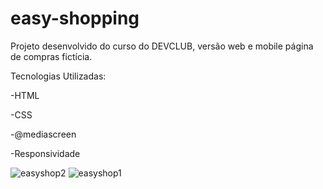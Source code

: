 # easy-shopping

Projeto desenvolvido do curso do DEVCLUB, versão web e mobile página de compras fictícia.

Tecnologias Utilizadas:

-HTML

-CSS

-@mediascreen

-Responsividade


![easyshop2](https://github.com/robertaduttra/easy-shopping/assets/96507065/ce1ec457-7c0b-4044-bbf6-73239887c9e2)
![easyshop1](https://github.com/robertaduttra/easy-shopping/assets/96507065/e06cbcad-7a52-441e-bd84-b69228405697)
